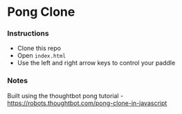 # Pong Clone

### Instructions

- Clone this repo
- Open `index.html`
- Use the left and right arrow keys to control your paddle

### Notes
Built using the thoughtbot pong tutorial - https://robots.thoughtbot.com/pong-clone-in-javascript
